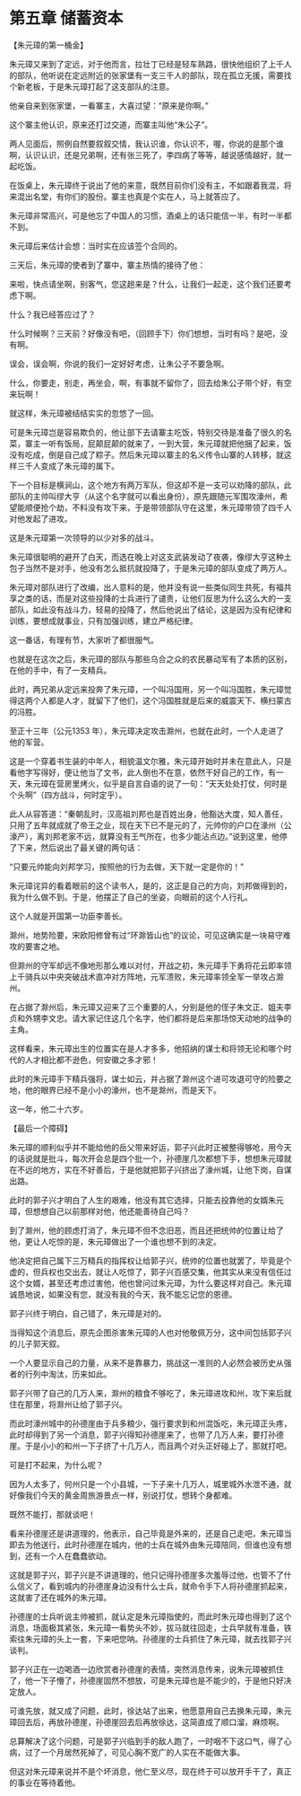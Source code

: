 #  第五章 储蓄资本

【朱元璋的第一桶金】

朱元璋又来到了定远，对于他而言，拉壮丁已经是轻车熟路，很快他组织了上千人的部队，他听说在定远附近的张家堡有一支三千人的部队，现在孤立无援，需要找个新老板，于是朱元璋打起了这支部队的注意。

他亲自来到张家堡，一看寨主，大喜过望：“原来是你啊。”

这个寨主他认识，原来还打过交道，而寨主叫他“朱公子”。

两人见面后，照例自然要叙叙交情，我认识谁，你认识不，喔，你说的是那个谁啊，认识认识，还是兄弟啊，还有张三死了，李四病了等等，越说感情越好，就一起吃饭。

在饭桌上，朱元璋终于说出了他的来意，既然目前你们没有主，不如跟着我混，将来混出名堂，有你们的股份。寨主也真是个实在人，马上就答应了。

朱元璋非常高兴，可是他忘了中国人的习惯，酒桌上的话只能信一半，有时一半都不到。

朱元璋后来估计会想：当时实在应该签个合同的。

三天后，朱元璋的使者到了寨中，寨主热情的接待了他：

来啦，快点请坐啊，别客气，您这趟来是？什么，让我们一起走，这个我们还要考虑下啊。

什么？我已经答应过了？

什么时候啊？三天前？好像没有吧，（回顾手下）你们想想，当时有吗？是吧，没有啊。

误会，误会啊，你说的我们一定好好考虑，让朱公子不要急啊。

什么，你要走，别走，再坐会，啊，有事就不留你了，回去给朱公子带个好，有空来玩啊！

就这样，朱元璋被结结实实的忽悠了一回。

可是朱元璋岂是容易欺负的，他让部下去请寨主吃饭，特别交待是准备了很久的名菜，寨主一听有饭局，屁颠屁颠的就来了，一到大营，朱元璋就把他捆了起来，饭没有吃成，倒是自己成了粽子。然后朱元璋以寨主的名义传令山寨的人转移，就这样三千人变成了朱元璋的属下。

下一个目标是横涧山，这个地方有两万军队，但这却不是一支可以劝降的部队，此部队的主帅叫缪大亨（从这个名字就可以看出身份），原先跟随元军围攻濠州，希望能顺便抢个劫，不料没有攻下来，于是带领部队守在这里，朱元璋带领了四千人对他发起了进攻。

这是朱元璋第一次领导的以少对多的战斗。

朱元璋很聪明的避开了白天，而选在晚上对这支武装发动了夜袭，像缪大亨这种土包子当然不是对手，他没有怎么抵抗就投降了，于是朱元璋的部队变成了两万人。

朱元璋对部队进行了改编，出人意料的是，他并没有说一些类似同生共死，有福共享之类的话，而是对这些投降的士兵进行了谴责，让他们反思为什么这么大的一支部队，如此没有战斗力，轻易的投降了，然后他说出了结论，这是因为没有纪律和训练，要想成就事业，只有加强训练，建立严格纪律。

这一番话，有理有节，大家听了都很服气。

也就是在这次之后，朱元璋的部队与那些乌合之众的农民暴动军有了本质的区别，在他的手中，有了一支精兵。

此时，两兄弟从定远来投奔了朱元璋，一个叫冯国用，另一个叫冯国胜，朱元璋觉得这两个人都是人才，就留下了他们，这个冯国胜就是后来的威震天下、横扫蒙古的冯胜。

至正十三年（公元1353 年），朱元璋决定攻击滁州，也就在此时，一个人走进了他的军营。

这是一个穿着书生装的中年人，相貌温文尔雅，朱元璋开始时并未在意此人，只是看他字写得好，便让他当了文书，此人倒也不在意，依然干好自己的工作，有一天，朱元璋在营房里烤火，似乎是自言自语的说了一句：“天天处处打仗，何时是个头啊”（四方战斗，何时定乎）。

此人从容答道：“秦朝乱时，汉高祖刘邦也是百姓出身，他豁达大度，知人善任，只用了五年就成就了帝王之业，现在天下已不是元的了，元帅你的户口在濠州（公濠产），离刘邦老家不远，就算没有王气所在，也多少能沾点边。”说到这里，他停了下来，然后说出了最关键的两句话：

“只要元帅能向刘邦学习，按照他的行为去做，天下就一定是你的！”

朱元璋诧异的看着眼前的这个读书人，是的，这正是自己的方向，刘邦做得到的，我为什么做不到。于是，他摆正了自己的坐姿，向眼前的这个人行礼。

这个人就是开国第一功臣李善长。

滁州，地势险要，宋欧阳修曾有过“环滁皆山也”的议论，可见这确实是一块易守难攻的要害之地。

但滁州的守军却远不像地形那么难以对付，开战之初，朱元璋手下勇将花云即率领上千骑兵以中央突破战术直冲对方阵地，元军溃败，朱元璋率领全军一举攻占滁州。

在占据了滁州后，朱元璋又迎来了三个重要的人，分别是他的侄子朱文正、姐夫李贞和外甥李文忠。请大家记住这几个名字，他们都将是后来那场惊天动地的战争的主角。

这样看来，朱元璋出生的位置实在是人才多多，他招纳的谋士和将领无论和哪个时代的人才相比都不逊色，何安徽之多才邪！

此时的朱元璋手下精兵强将，谋士如云，并占据了滁州这个进可攻退可守的险要之地，他的眼界已经不是小小的濠州，也不是滁州，而是天下。

这一年，他二十六岁。

【最后一个障碍】

朱元璋的顺利似乎并不能给他的岳父带来好运，郭子兴此时正被整得够呛，用今天的话说就是批斗，每次开会总是四个批一个，孙德崖几次都想下手，想想朱元璋就在不远的地方，实在不好善后，于是他就把郭子兴挤出了濠州城，让他下岗，自谋出路。

此时的郭子兴才明白了人生的艰难，他没有其它选择，只能去投靠他的女婿朱元璋，但想想自己以前那样对他，他还能善待自己吗？

到了滁州，他的顾虑打消了，朱元璋不但不念旧恶，而且还把统帅的位置让给了他，更让人吃惊的是，朱元璋做出了一个谁也想不到的决定。

他决定把自己属下三万精兵的指挥权让给郭子兴，统帅的位置也就罢了，毕竟是个虚的，但兵权也交出去，就让人吃惊了，郭子兴百感交集，他其实从来没有信任过这个女婿，甚至还考虑过害他，他也曾问过朱元璋，为什么要这样对自己。朱元璋诚恳地说，如果没有您，就没有我的今天，我不能忘记您的恩德。

郭子兴终于明白，自己错了，朱元璋是对的。

当得知这个消息后，原先企图杀害朱元璋的人也对他敬佩万分，这中间包括郭子兴的儿子郭天叙。

一个人要显示自己的力量，从来不是靠暴力，挑战这一准则的人必然会被历史从强者的行列中淘汰，历来如此。

郭子兴带了自己的几万人来，滁州的粮食不够吃了，朱元璋进攻和州，攻下来后就住在那里，将滁州让给了郭子兴。

而此时濠州城中的孙德崖由于兵多粮少，强行要求到和州混饭吃，朱元璋正头疼，此时却得到了另一个消息，郭子兴得知孙德崖来了，也带了几万人来，要打孙德崖。于是小小的和州一下子挤了十几万人，而且两个对头正好碰上了，那就打吧。

可是打不起来，为什么呢？

因为人太多了，何州只是一个小县城，一下子来十几万人，城里城外水泄不通，就好像我们今天的黄金周旅游景点一样，别说打仗，想转个身都难。

既然不能打，那就谈吧！

看来孙德崖还是讲道理的，他表示，自己毕竟是外来的，还是自己走吧，朱元璋当即去为他送行，此时孙德崖在城内，他的士兵在城外由朱元璋陪同，但谁也没有想到，还有一个人在蠢蠢欲动。

这就是郭子兴，郭子兴是不讲道理的，他只记得孙德崖多次羞辱过他，也管不了什么信义了，看到城内的孙德崖身边没有什么士兵，就命令手下人将孙德崖抓起来，这就害了还在城外的朱元璋。

孙德崖的士兵听说主帅被抓，就认定是朱元璋指使的，而此时朱元璋也得到了这个消息，场面极其紧张，朱元璋一看势头不妙，拔马就往回走，士兵早就有准备，铁索往朱元璋的头上一套，下来吧您呐。孙德崖的士兵抓住了朱元璋，就去找郭子兴谈判。

郭子兴正在一边喝酒一边欣赏者孙德崖的表情，突然消息传来，说朱元璋被抓住了，他一下子懵了，孙德崖固然不想放，可是朱元璋也是不能少的，于是他只好决定放人。

可谁先放，就又成了问题，此时，徐达站了出来，他愿意用自己去换朱元璋，朱元璋回去后，再放孙德崖，孙德崖回去后再放徐达，这简直成了顺口溜，麻烦啊。

总算解决了这个问题，可是郭子兴临到手的敌人跑了，一时咽不下这口气，得了心病，过了一个月居然死掉了，可见心胸不宽广的人实在不能做大事。

但这对朱元璋来说并不是个坏消息，他仁至义尽，现在终于可以放开手干了，真正的事业在等待着他。